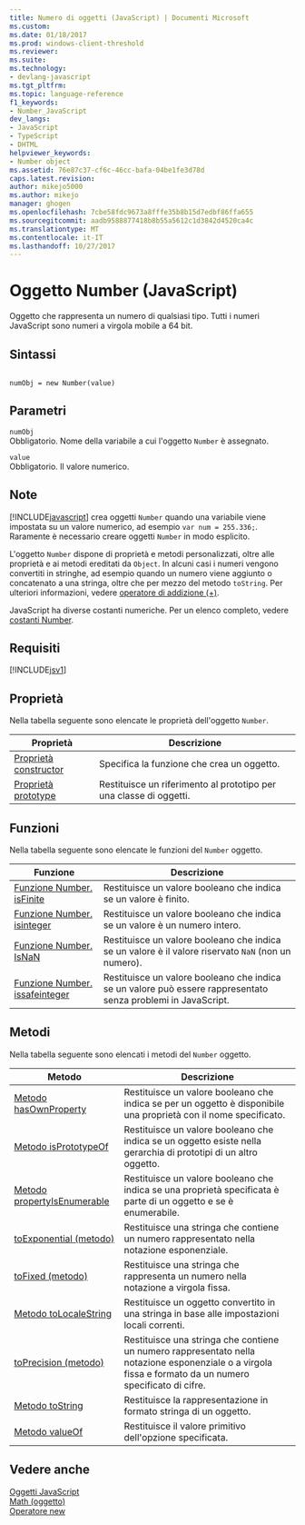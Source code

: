 ```yaml
---
title: Numero di oggetti (JavaScript) | Documenti Microsoft
ms.custom: 
ms.date: 01/18/2017
ms.prod: windows-client-threshold
ms.reviewer: 
ms.suite: 
ms.technology:
- devlang-javascript
ms.tgt_pltfrm: 
ms.topic: language-reference
f1_keywords:
- Number_JavaScript
dev_langs:
- JavaScript
- TypeScript
- DHTML
helpviewer_keywords:
- Number object
ms.assetid: 76e87c37-cf6c-46cc-bafa-04be1fe3d78d
caps.latest.revision: 
author: mikejo5000
ms.author: mikejo
manager: ghogen
ms.openlocfilehash: 7cbe58fdc9673a8fffe35b8b15d7edbf86ffa655
ms.sourcegitcommit: aadb9588877418b8b55a5612c1d3842d4520ca4c
ms.translationtype: MT
ms.contentlocale: it-IT
ms.lasthandoff: 10/27/2017
---
```

# <a name="number-object-javascript"></a>Oggetto Number (JavaScript)
Oggetto che rappresenta un numero di qualsiasi tipo. Tutti i numeri JavaScript sono numeri a virgola mobile a 64 bit.  
  
## <a name="syntax"></a>Sintassi  
  
```  
  
numObj = new Number(value)  
```  
  
## <a name="parameters"></a>Parametri  
 `numObj`  
 Obbligatorio. Nome della variabile a cui l'oggetto `Number` è assegnato.  
  
 `value`  
 Obbligatorio. Il valore numerico.  
  
## <a name="remarks"></a>Note  
 [!INCLUDE[javascript](../../javascript/includes/javascript-md.md)] crea oggetti `Number` quando una variabile viene impostata su un valore numerico, ad esempio `var num = 255.336;`. Raramente è necessario creare oggetti `Number` in modo esplicito.  
  
 L'oggetto `Number` dispone di proprietà e metodi personalizzati, oltre alle proprietà e ai metodi ereditati da `Object`. In alcuni casi i numeri vengono convertiti in stringhe, ad esempio quando un numero viene aggiunto o concatenato a una stringa, oltre che per mezzo del metodo `toString`. Per ulteriori informazioni, vedere [operatore di addizione (+)](../../javascript/reference/addition-operator-decrement-javascript.md).  
  
 JavaScript ha diverse costanti numeriche. Per un elenco completo, vedere [costanti Number](../../javascript/reference/number-constants-javascript.md).  
  
## <a name="requirements"></a>Requisiti  
 [!INCLUDE[jsv1](../../javascript/misc/includes/jsv1-md.md)]  
  
## <a name="properties"></a>Proprietà  
 Nella tabella seguente sono elencate le proprietà dell'oggetto `Number`.  
  
|Proprietà|Descrizione|  
|--------------|-----------------|  
|[Proprietà constructor](../../javascript/reference/constructor-property-object-javascript.md)|Specifica la funzione che crea un oggetto.|  
|[Proprietà prototype](../../javascript/reference/prototype-property-object-javascript.md)|Restituisce un riferimento al prototipo per una classe di oggetti.|  
  
## <a name="functions"></a>Funzioni  
 Nella tabella seguente sono elencate le funzioni del `Number` oggetto.  
  
|Funzione|Descrizione|  
|--------------|-----------------|  
|[Funzione Number. isFinite](../../javascript/reference/number-isfinite-function-number-javascript.md)|Restituisce un valore booleano che indica se un valore è finito.|  
|[Funzione Number. isinteger](../../javascript/reference/number-isinteger-function-number-javascript.md)|Restituisce un valore booleano che indica se un valore è un numero intero.|  
|[Funzione Number. IsNaN](../../javascript/reference/number-isnan-function-number-javascript.md)|Restituisce un valore booleano che indica se un valore è il valore riservato `NaN` (non un numero).|  
|[Funzione Number. issafeinteger](../../javascript/reference/number-issafeinteger-number-javascript.md)|Restituisce un valore booleano che indica se un valore può essere rappresentato senza problemi in JavaScript.|  
  
## <a name="methods"></a>Metodi  
 Nella tabella seguente sono elencati i metodi del `Number` oggetto.  
  
|Metodo|Descrizione|  
|------------|-----------------|  
|[Metodo hasOwnProperty](../../javascript/reference/hasownproperty-method-object-javascript.md)|Restituisce un valore booleano che indica se per un oggetto è disponibile una proprietà con il nome specificato.|  
|[Metodo isPrototypeOf](../../javascript/reference/isprototypeof-method-object-javascript.md)|Restituisce un valore booleano che indica se un oggetto esiste nella gerarchia di prototipi di un altro oggetto.|  
|[Metodo propertyIsEnumerable](../../javascript/reference/propertyisenumerable-method-object-javascript.md)|Restituisce un valore booleano che indica se una proprietà specificata è parte di un oggetto e se è enumerabile.|  
|[toExponential (metodo)](../../javascript/reference/toexponential-method-number-javascript.md)|Restituisce una stringa che contiene un numero rappresentato nella notazione esponenziale.|  
|[toFixed (metodo)](../../javascript/reference/tofixed-method-number-javascript.md)|Restituisce una stringa che rappresenta un numero nella notazione a virgola fissa.|  
|[Metodo toLocaleString](../../javascript/reference/tolocalestring-number.md)|Restituisce un oggetto convertito in una stringa in base alle impostazioni locali correnti.|  
|[toPrecision (metodo)](../../javascript/reference/toprecision-method-number-javascript.md)|Restituisce una stringa che contiene un numero rappresentato nella notazione esponenziale o a virgola fissa e formato da un numero specificato di cifre.|  
|[Metodo toString](../../javascript/reference/tostring-method-object-javascript.md)|Restituisce la rappresentazione in formato stringa di un oggetto.|  
|[Metodo valueOf](../../javascript/reference/valueof-method-object-javascript.md)|Restituisce il valore primitivo dell'opzione specificata.|  
  
## <a name="see-also"></a>Vedere anche  
 [Oggetti JavaScript](../../javascript/reference/javascript-objects.md)   
 [Math (oggetto)](../../javascript/reference/math-object-javascript.md)   
 [Operatore new](../../javascript/reference/new-operator-decrementjavascript.md)